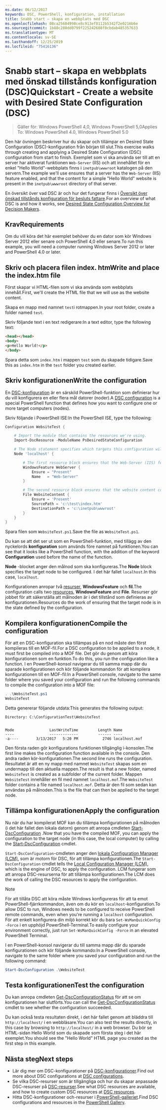 ```yaml
---
ms.date: 06/12/2017
keywords: DSC, PowerShell, konfiguration, installation
title: Snabb start – skapa en webbplats med DSC
ms.openlocfilehash: 08ca25604998ce8c913ef8112b5342f2e0216b6e
ms.sourcegitcommit: 1b88c280dd0799f225242608f0cbdab485357633
ms.translationtype: MT
ms.contentlocale: sv-SE
ms.lasthandoff: 12/25/2019
ms.locfileid: "75416136"
---
```

# <a name="quickstart---create-a-website-with-desired-state-configuration-dsc"></a><span data-ttu-id="2df1b-103">Snabb start – skapa en webbplats med önskad tillstånds konfiguration (DSC)</span><span class="sxs-lookup"><span data-stu-id="2df1b-103">Quickstart - Create a website with Desired State Configuration (DSC)</span></span>

> <span data-ttu-id="2df1b-104">Gäller för: Windows PowerShell 4,0, Windows PowerShell 5,0</span><span class="sxs-lookup"><span data-stu-id="2df1b-104">Applies To: Windows PowerShell 4.0, Windows PowerShell 5.0</span></span>

<span data-ttu-id="2df1b-105">Den här övningen beskriver hur du skapar och tillämpar en Desired State Configuration (DSC)-konfiguration från början till slut.</span><span class="sxs-lookup"><span data-stu-id="2df1b-105">This exercise walks through creating and applying a Desired State Configuration (DSC) configuration from start to finish.</span></span>
<span data-ttu-id="2df1b-106">Exemplet som vi ska använda ser till att en server har aktiverat funktionen `Web-Server` (IIS) och att innehållet för en enkel "Hello World"-webbplats finns i `inetpub\wwwroot` katalogen på den servern.</span><span class="sxs-lookup"><span data-stu-id="2df1b-106">The example we'll use ensures that a server has the `Web-Server` (IIS) feature enabled, and that the content for a simple "Hello World" website is present in the `inetpub\wwwroot` directory of that server.</span></span>

<span data-ttu-id="2df1b-107">En översikt över vad DSC är och hur det fungerar finns i [Översikt över önskad tillstånds konfiguration för besluts fattare](../overview/decisionMaker.md).</span><span class="sxs-lookup"><span data-stu-id="2df1b-107">For an overview of what DSC is and how it works, see [Desired State Configuration Overview for Decision Makers](../overview/decisionMaker.md).</span></span>

## <a name="requirements"></a><span data-ttu-id="2df1b-108">Krav</span><span class="sxs-lookup"><span data-stu-id="2df1b-108">Requirements</span></span>

<span data-ttu-id="2df1b-109">Om du vill köra det här exemplet behöver du en dator som kör Windows Server 2012 eller senare och PowerShell 4,0 eller senare.</span><span class="sxs-lookup"><span data-stu-id="2df1b-109">To run this example, you will need a computer running Windows Server 2012 or later and PowerShell 4.0 or later.</span></span>

## <a name="write-and-place-the-indexhtm-file"></a><span data-ttu-id="2df1b-110">Skriv och placera filen index. htm</span><span class="sxs-lookup"><span data-stu-id="2df1b-110">Write and place the index.htm file</span></span>

<span data-ttu-id="2df1b-111">Först skapar vi HTML-filen som vi ska använda som webbplats innehåll.</span><span class="sxs-lookup"><span data-stu-id="2df1b-111">First, we'll create the HTML file that we will use as the website content.</span></span>

<span data-ttu-id="2df1b-112">Skapa en mapp med namnet `test`i rotmappen.</span><span class="sxs-lookup"><span data-stu-id="2df1b-112">In your root folder, create a folder named `test`.</span></span>

<span data-ttu-id="2df1b-113">Skriv följande text i en text redigerare:</span><span class="sxs-lookup"><span data-stu-id="2df1b-113">In a text editor, type the following text:</span></span>

```html
<head></head>
<body>
<p>Hello World!</p>
</body>
```

<span data-ttu-id="2df1b-114">Spara detta som `index.htm` i mappen `test` som du skapade tidigare.</span><span class="sxs-lookup"><span data-stu-id="2df1b-114">Save this as `index.htm` in the `test` folder you created earlier.</span></span>

## <a name="write-the-configuration"></a><span data-ttu-id="2df1b-115">Skriv konfigurationen</span><span class="sxs-lookup"><span data-stu-id="2df1b-115">Write the configuration</span></span>

<span data-ttu-id="2df1b-116">En [DSC-konfiguration](../configurations/configurations.md) är en särskild PowerShell-funktion som definierar hur du vill konfigurera en eller flera mål datorer (noder).</span><span class="sxs-lookup"><span data-stu-id="2df1b-116">A [DSC configuration](../configurations/configurations.md) is a special PowerShell function that defines how you want to configure one or more target computers (nodes).</span></span>

<span data-ttu-id="2df1b-117">Skriv följande i PowerShell ISE:</span><span class="sxs-lookup"><span data-stu-id="2df1b-117">In the PowerShell ISE, type the following:</span></span>

```powershell
Configuration WebsiteTest {

    # Import the module that contains the resources we're using.
    Import-DscResource -ModuleName PsDesiredStateConfiguration

    # The Node statement specifies which targets this configuration will be applied to.
    Node 'localhost' {

        # The first resource block ensures that the Web-Server (IIS) feature is enabled.
        WindowsFeature WebServer {
            Ensure = "Present"
            Name   = "Web-Server"
        }

        # The second resource block ensures that the website content copied to the website root folder.
        File WebsiteContent {
            Ensure = 'Present'
            SourcePath = 'c:\test\index.htm'
            DestinationPath = 'c:\inetpub\wwwroot'
        }
    }
}
```

<span data-ttu-id="2df1b-118">Spara filen som `WebsiteTest.ps1`.</span><span class="sxs-lookup"><span data-stu-id="2df1b-118">Save the file as `WebsiteTest.ps1`.</span></span>

<span data-ttu-id="2df1b-119">Du kan se att det ser ut som en PowerShell-funktion, med tillägg av den nyckelords **konfiguration** som används före namnet på funktionen.</span><span class="sxs-lookup"><span data-stu-id="2df1b-119">You can see that it looks like a PowerShell function, with the addition of the keyword **Configuration** used before the name of the function.</span></span>

<span data-ttu-id="2df1b-120">**Node** -blocket anger den målnod som ska konfigureras.</span><span class="sxs-lookup"><span data-stu-id="2df1b-120">The **Node** block specifies the target node to be configured.</span></span> <span data-ttu-id="2df1b-121">I det här fallet `localhost`.</span><span class="sxs-lookup"><span data-stu-id="2df1b-121">In this case, `localhost`.</span></span>

<span data-ttu-id="2df1b-122">Konfigurationen anropar två [resurser](../resources/resources.md), **WindowsFeature** och **fil**.</span><span class="sxs-lookup"><span data-stu-id="2df1b-122">The configuration calls two [resources](../resources/resources.md), **WindowsFeature** and **File**.</span></span>
<span data-ttu-id="2df1b-123">Resurser gör jobbet för att säkerställa att målnoden är i det tillstånd som definieras av konfigurationen.</span><span class="sxs-lookup"><span data-stu-id="2df1b-123">Resources do the work of ensuring that the target node is in the state defined by the configuration.</span></span>

## <a name="compile-the-configuration"></a><span data-ttu-id="2df1b-124">Kompilera konfigurationen</span><span class="sxs-lookup"><span data-stu-id="2df1b-124">Compile the configuration</span></span>

<span data-ttu-id="2df1b-125">För att en DSC-konfiguration ska tillämpas på en nod måste den först kompileras till en MOF-fil.</span><span class="sxs-lookup"><span data-stu-id="2df1b-125">For a DSC configuration to be applied to a node, it must first be compiled into a MOF file.</span></span>
<span data-ttu-id="2df1b-126">Det gör du genom att köra konfigurationen som en funktion.</span><span class="sxs-lookup"><span data-stu-id="2df1b-126">To do this, you run the configuration like a function.</span></span>
<span data-ttu-id="2df1b-127">I en PowerShell-konsol navigerar du till samma mapp där du sparade konfigurationen och kör följande kommandon för att kompilera konfigurationen till en MOF-fil:</span><span class="sxs-lookup"><span data-stu-id="2df1b-127">In a PowerShell console, navigate to the same folder where you saved your configuration and run the following commands to compile the configuration into a MOF file:</span></span>

```powershell
. .\WebsiteTest.ps1
WebsiteTest
```

<span data-ttu-id="2df1b-128">Detta genererar följande utdata:</span><span class="sxs-lookup"><span data-stu-id="2df1b-128">This generates the following output:</span></span>

```
Directory: C:\ConfigurationTest\WebsiteTest


Mode                LastWriteTime         Length Name
----                -------------         ------ ----
-a----        3/13/2017   5:20 PM           2746 localhost.mof
```

<span data-ttu-id="2df1b-129">Den första raden gör konfigurations funktionen tillgänglig i-konsolen.</span><span class="sxs-lookup"><span data-stu-id="2df1b-129">The first line makes the configuration function available in the console.</span></span>
<span data-ttu-id="2df1b-130">Den andra raden kör-konfigurationen.</span><span class="sxs-lookup"><span data-stu-id="2df1b-130">The second line runs the configuration.</span></span>
<span data-ttu-id="2df1b-131">Resultatet är att en ny mapp med namnet `WebsiteTest` skapas som en undermapp till den aktuella mappen.</span><span class="sxs-lookup"><span data-stu-id="2df1b-131">The result is that a new folder, named `WebsiteTest` is created as a subfolder of the current folder.</span></span>
<span data-ttu-id="2df1b-132">Mappen `WebsiteTest` innehåller en fil med namnet `localhost.mof`.</span><span class="sxs-lookup"><span data-stu-id="2df1b-132">The `WebsiteTest` folder contains a file named `localhost.mof`.</span></span>
<span data-ttu-id="2df1b-133">Detta är den fil som sedan kan användas på målnoden.</span><span class="sxs-lookup"><span data-stu-id="2df1b-133">This is the file that can then be applied to the target node.</span></span>

## <a name="apply-the-configuration"></a><span data-ttu-id="2df1b-134">Tillämpa konfigurationen</span><span class="sxs-lookup"><span data-stu-id="2df1b-134">Apply the configuration</span></span>

<span data-ttu-id="2df1b-135">Nu när du har kompilerat MOF kan du tillämpa konfigurationen på målnoden (i det här fallet den lokala datorn) genom att anropa cmdleten [Start-DscConfiguration](/powershell/module/psdesiredstateconfiguration/start-dscconfiguration) .</span><span class="sxs-lookup"><span data-stu-id="2df1b-135">Now that you have the compiled MOF, you can apply the configuration to the target node (in this case, the local computer) by calling the [Start-DscConfiguration](/powershell/module/psdesiredstateconfiguration/start-dscconfiguration) cmdlet.</span></span>

<span data-ttu-id="2df1b-136">`Start-DscConfiguration`-cmdleten anger den [lokala Configuration Manager (LCM)](../managing-nodes/metaConfig.md), som är motorn för DSC, för att tillämpa konfigurationen.</span><span class="sxs-lookup"><span data-stu-id="2df1b-136">The `Start-DscConfiguration` cmdlet tells the [Local Configuration Manager (LCM)](../managing-nodes/metaConfig.md), which is the engine of DSC, to apply the configuration.</span></span>
<span data-ttu-id="2df1b-137">LCM fungerar som att anropa DSC-resurserna för att tillämpa konfigurationen.</span><span class="sxs-lookup"><span data-stu-id="2df1b-137">The LCM does the work of calling the DSC resources to apply the configuration.</span></span>

> [!NOTE]
> <span data-ttu-id="2df1b-138">För att tillåta DSC att köra måste Windows konfigureras för att ta emot PowerShell-fjärrkommandon, även om du kör en `localhost`-konfiguration.</span><span class="sxs-lookup"><span data-stu-id="2df1b-138">To allow DSC to run, Windows needs to be configured to receive PowerShell remote commands, even when you're running a `localhost` configuration.</span></span> <span data-ttu-id="2df1b-139">För att enkelt konfigurera din miljö korrekt kör du bara `Set-WsManQuickConfig -Force` i en upphöjd PowerShell-Terminal.</span><span class="sxs-lookup"><span data-stu-id="2df1b-139">To easily configure your environment correctly, just run `Set-WsManQuickConfig -Force` in an elevated PowerShell Terminal.</span></span>

<span data-ttu-id="2df1b-140">I en PowerShell-konsol navigerar du till samma mapp där du sparade konfigurationen och kör följande kommando:</span><span class="sxs-lookup"><span data-stu-id="2df1b-140">In a PowerShell console, navigate to the same folder where you saved your configuration and run the following command:</span></span>

```powershell
Start-DscConfiguration .\WebsiteTest
```

## <a name="test-the-configuration"></a><span data-ttu-id="2df1b-141">Testa konfigurationen</span><span class="sxs-lookup"><span data-stu-id="2df1b-141">Test the configuration</span></span>

<span data-ttu-id="2df1b-142">Du kan anropa cmdleten [Get-DscConfigurationStatus](/powershell/module/psdesiredstateconfiguration/get-dscconfigurationstatus) för att se om konfigurationen har slutförts.</span><span class="sxs-lookup"><span data-stu-id="2df1b-142">You can call the [Get-DscConfigurationStatus](/powershell/module/psdesiredstateconfiguration/get-dscconfigurationstatus) cmdlet to see whether the configuration succeeded.</span></span>

<span data-ttu-id="2df1b-143">Du kan också testa resultaten direkt, i det här fallet genom att bläddra till `http://localhost/` i en webbläsare.</span><span class="sxs-lookup"><span data-stu-id="2df1b-143">You can also test the results directly, in this case by browsing to `http://localhost/` in a web browser.</span></span>
<span data-ttu-id="2df1b-144">Du bör se HTML-sidan Hello World som du skapade som första steg i det här exemplet.</span><span class="sxs-lookup"><span data-stu-id="2df1b-144">You should see the "Hello World" HTML page you created as the first step in this example.</span></span>

## <a name="next-steps"></a><span data-ttu-id="2df1b-145">Nästa steg</span><span class="sxs-lookup"><span data-stu-id="2df1b-145">Next steps</span></span>

- <span data-ttu-id="2df1b-146">Lär dig mer om DSC-konfigurationer på [DSC-konfigurationer](../configurations/configurations.md).</span><span class="sxs-lookup"><span data-stu-id="2df1b-146">Find out more about DSC configurations at [DSC configurations](../configurations/configurations.md).</span></span>
- <span data-ttu-id="2df1b-147">Se vilka DSC-resurser som är tillgängliga och hur du skapar anpassade DSC-resurser på [DSC-resurser](../resources/resources.md).</span><span class="sxs-lookup"><span data-stu-id="2df1b-147">See what DSC resources are available, and how to create custom DSC resources at [DSC resources](../resources/resources.md).</span></span>
- <span data-ttu-id="2df1b-148">Hitta DSC-konfigurationer och-resurser i [PowerShell-galleriet](https://www.powershellgallery.com/).</span><span class="sxs-lookup"><span data-stu-id="2df1b-148">Find DSC configurations and resources in the [PowerShell Gallery](https://www.powershellgallery.com/).</span></span>
